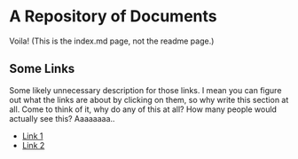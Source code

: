 # A Repository of Documents

Voila! (This is the index.md page, not the readme page.)

## Some Links

Some likely unnecessary description for those links. I mean you can figure out what the links are about by clicking on them, so why write this section at all. Come to think of it, why do any of this at all? How many people would actually see this? Aaaaaaaa.. 

- [Link 1](NEO_Design_comp_2018/NEO创意设计大赛章程.md)
- [Link 2](Hackathon/README.md)
